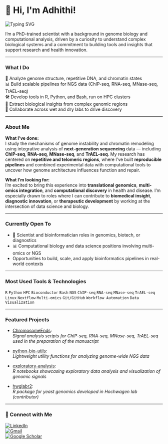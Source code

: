 # 👋 Hi, I'm Adhithi!

![Typing SVG](https://readme-typing-svg.demolab.com?font=Fira+Code&pause=900&color=4DC0D6&width=700&lines=Computational+Biologist+%7C+PhD+in+Genome+Biology;R%2C+Python%2C+HPC+Specialist+for+NGS+Data;Genome+Stability+%7C+Chromatin+%7C+Multi-Omics+Integration;Open+to+Roles+in+Genomics%2C+Biotech%2C+Health+Data)

I’m a PhD-trained scientist with a background in genome biology and computational analysis, driven by a curiosity to understand complex biological systems and a commitment to building tools and insights that support research and health innovation.

---

### What I Do

🧬 Analyze genome structure, repetitive DNA, and chromatin states  
📊 Build scalable pipelines for NGS data (ChIP-seq, RNA-seq, MNase-seq, TrAEL-seq)  
🛠 Develop tools in R, Python, and Bash, run on HPC clusters  
🔎 Extract biological insights from complex genomic regions  
🧪 Collaborate across wet and dry labs to drive discovery

---

###  About Me

**What I’ve done:**  
I study the mechanisms of genome instability and chromatin remodeling using integrative analysis of **next-generation sequencing** data — including **ChIP-seq**, **RNA-seq**, **MNase-seq**, and **TrAEL-seq**. My research has centered on **repetitive and telomeric regions**, where I’ve built **reproducible pipelines** and combined experimental data with computational tools to uncover how genome architecture influences function and repair.

**What I’m looking for:**  
I’m excited to bring this experience into **translational genomics**, **multi-omics integration**, and **computational discovery** in health and disease. I’m especially drawn to roles where I can contribute to **biomedical insight**, **diagnostic innovation**, or **therapeutic development** by working at the intersection of data science and biology.

---

### Currently Open To

- 🧬 Scientist and bioinformatician roles in genomics, biotech, or diagnostics  
- 📊 Computational biology and data science positions involving multi-omics or NGS  
-  Opportunities to build, scale, and apply bioinformatics pipelines in real-world contexts

---

### Most Used Tools & Technologies

`R` `Python` `HPC` `Bioconductor` `Bash` `NGS` `ChIP-seq` `RNA-seq` `MNase-seq` `TrAEL-seq`  
`Linux` `Nextflow` `Multi-omics` `Git/GitHub` `Workflow Automation` `Data Visualization`


---

###  Featured Projects

- [ChromosomeEnds](https://github.com/AdhithiRaviRaghavan/ChromosomeEnds):  
  *Signal analysis scripts for ChIP-seq, RNA-seq, MNase-seq, TrAEL-seq used in the preparation of the manuscript*

- [python-bio-utils](https://github.com/AdhithiRaviRaghavan/python-bio-utils):  
  *Lightweight utility functions for analyzing genome-wide NGS data*

- [exploratory-analysis](https://github.com/AdhithiRaviRaghavan/exploratory-analysis):  
  *R notebooks showcasing exploratory data analysis and visualization of genomic signals*

-  [hwglabr2](https://github.com/hochwagenlab/hwglabr2):  
  *R package for yeast genomics developed in Hochwagen lab (contributor)*

---

### 🔗 Connect with Me

[![LinkedIn](https://img.shields.io/badge/LinkedIn-blue?logo=linkedin&logoColor=white)](https://www.linkedin.com/in/adhithi-raghavan)  
[![Gmail](https://img.shields.io/badge/Gmail-D14836?logo=gmail&logoColor=white)](mailto:adhithi.raghavan1993@gmail.com)  
[![Google Scholar](https://img.shields.io/badge/Google%20Scholar-4c8bc9?logo=googlescholar&logoColor=white)](https://scholar.google.com/citations?user=38RF2boAAAAJ&hl=en)

<!-- Optional visitor badge -->
<!-- ![Visitors](https://visitor-badge.laobi.icu/badge?page_id=AdhithiRaviRaghavan.AdhithiRaviRaghavan) -->


